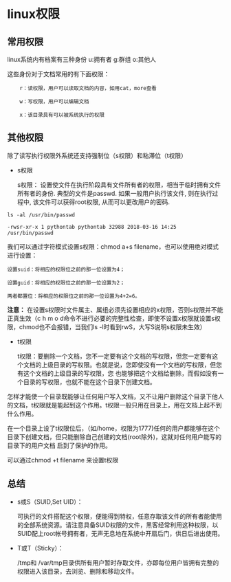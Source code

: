 # linux权限

## 常用权限

linux系统内有档案有三种身份 u:拥有者  g:群组   o:其他人

这些身份对于文档常用的有下面权限：

        r：读权限，用户可以读取文档的内容，如用cat，more查看

        w：写权限，用户可以编辑文档

        x：该目录具有可以被系统执行的权限

## 其他权限

除了读写执行权限外系统还支持强制位（s权限）和粘滞位（t权限）

- s权限

    s权限： 设置使文件在执行阶段具有文件所有者的权限，相当于临时拥有文件所有者的身份. 典型的文件是passwd. 如果一般用户执行该文件, 则在执行过程中, 该文件可以获得root权限, 从而可以更改用户的密码.


`ls -al /usr/bin/passwd`

```
-rwsr-xr-x 1 pythontab pythontab 32988 2018-03-16 14:25 /usr/bin/passwd
```

我们可以通过字符模式设置s权限：chmod a+s filename，也可以使用绝对模式进行设置：

    设置suid：将相应的权限位之前的那一位设置为4；

    设置guid：将相应的权限位之前的那一位设置为2；

    两者都置位：将相应的权限位之前的那一位设置为4+2=6。

**注意：** 在设置s权限时文件属主、属组必须先设置相应的x权限，否则s权限并不能正真生效（c h m o d命令不进行必要的完整性检查，即使不设置x权限就设置s权限，chmod也不会报错，当我们ls -l时看到rwS，大写S说明s权限未生效）

- t权限

    t权限：要删除一个文档，您不一定要有这个文档的写权限，但您一定要有这个文档的上级目录的写权限。也就是说，您即使没有一个文档的写权限，但您有这个文档的上级目录的写权限，您 也能够把这个文档给删除，而假如没有一个目录的写权限，也就不能在这个目录下创建文档。

怎样才能使一个目录既能够让任何用户写入文档，又不让用户删除这个目录下他人的文档，t权限就是能起到这个作用。t权限一般只用在目录上，用在文档上起不到什么作用。

在一个目录上设了t权限位后，（如/home，权限为1777)任何的用户都能够在这个目录下创建文档，但只能删除自己创建的文档(root除外)，这就对任何用户能写的目录下的用户文档 启到了保护的作用。

可以通过chmod +t filename 来设置t权限

## 总结

- s或S（SUID,Set UID）：

    可执行的文件搭配这个权限，便能得到特权，任意存取该文件的所有者能使用的全部系统资源。请注意具备SUID权限的文件，黑客经常利用这种权限，以SUID配上root帐号拥有者，无声无息地在系统中开扇后门，供日后进出使用。

- T或T（Sticky）：

    /tmp和 /var/tmp目录供所有用户暂时存取文件，亦即每位用户皆拥有完整的权限进入该目录，去浏览、删除和移动文件。